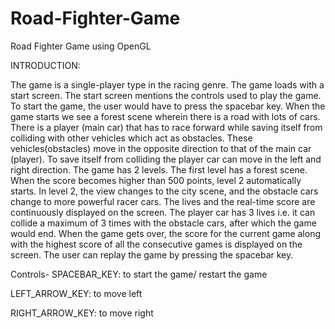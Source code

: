 # Road-Fighter-Game
Road Fighter Game using OpenGL

INTRODUCTION:

The game is a single-player type in the racing genre. The game loads with a start screen. The start screen mentions the controls used to play the game. To start the game, the user would have to press the spacebar key. When the game starts we see a forest scene wherein there is a road with lots of cars. There is a player (main car) that has to race forward while saving itself from colliding with other vehicles which act as obstacles. These vehicles(obstacles) move in the opposite direction to that of the main car (player). To save itself from colliding the player car can move in the left and right direction. The game has 2 levels. The first level has a forest scene. When the score becomes higher than 500 points, level 2 automatically starts. In level 2, the view changes to the city scene, and the obstacle cars change to more powerful racer cars. The lives and the real-time score are continuously displayed on the screen. The player car has 3 lives i.e. it can collide a maximum of 3 times with the obstacle cars, after which the game would end. When the game gets over, the score for the current game along with the highest score of all the consecutive games is displayed on the screen. The user can replay the game by pressing the spacebar key.

Controls-
SPACEBAR_KEY: to start the game/ restart the game

LEFT_ARROW_KEY: to move left

RIGHT_ARROW_KEY: to move right

